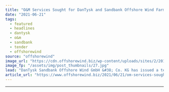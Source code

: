 ```yaml
---
title: "O&M Services Sought for DanTysk and Sandbank Offshore Wind Farms"
date: "2021-06-21"
tags: 
  - featured
  - headlines
  - dantysk
  - o&m
  - sandbank
  - tender
  - offshorewind
source: "offshorewind"
image_url: "https://cdn.offshorewind.biz/wp-content/uploads/sites/2/2016/10/29132031/vattenfall-dantysk.jpg"
image_fp: "/assets/img/post_thumbnails/27.jpg"
lead: "DanTysk Sandbank Offshore Wind GmbH &#38; Co. KG has issued a tender for operations and maintenance"
article_url: "https://www.offshorewind.biz/2021/06/21/om-services-sought-for-dantysk-and-sandbank-offshore-wind-farms/"
---
```


---
